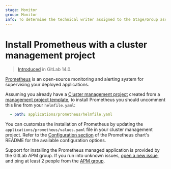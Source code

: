 ```yaml
---
stage: Monitor
group: Monitor
info: To determine the technical writer assigned to the Stage/Group associated with this page, see https://about.gitlab.com/handbook/engineering/ux/technical-writing/#assignments
---
```


# Install Prometheus with a cluster management project

> [Introduced](https://gitlab.com/gitlab-org/project-templates/cluster-management/-/merge_requests/5) in GitLab 14.0.

[Prometheus](https://prometheus.io/docs/introduction/overview/) is an
open-source monitoring and alerting system for supervising your
deployed applications.

Assuming you already have a [Cluster management project](../management_project.md) created from a
[management project template](../management_project_template.md), to install Prometheus you should
uncomment this line from your `helmfile.yaml`:

```yaml
  - path: applications/prometheus/helmfile.yaml
```

You can customize the installation of Prometheus by updating the
`applications/prometheus/values.yaml` file in your cluster
management project. Refer to the
[Configuration section](https://github.com/helm/charts/tree/master/stable/prometheus#configuration)
of the Prometheus chart's README for the available configuration options.

Support for installing the Prometheus managed application is provided by the
GitLab APM group. If you run into unknown issues,
[open a new issue](https://gitlab.com/gitlab-org/gitlab/-/issues/new), and ping at
least 2 people from the [APM group](https://about.gitlab.com/handbook/product/categories/#apm-group).
